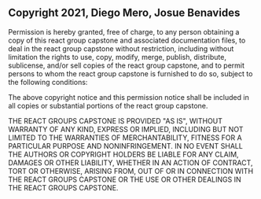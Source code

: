 ## Copyright 2021, Diego Mero, Josue Benavides

Permission is hereby granted, free of charge, to any person obtaining a copy of this react group capstone and associated documentation files, to deal in the react group capstone without restriction, including without limitation the rights to use, copy, modify, merge, publish, distribute, sublicense, and/or sell copies of the react group capstone, and to permit persons to whom the react group capstone is furnished to do so, subject to the following conditions:

The above copyright notice and this permission notice shall be included in all copies or substantial portions of the react group capstone.

THE REACT GROUPS CAPSTONE IS PROVIDED "AS IS", WITHOUT WARRANTY OF ANY KIND, EXPRESS OR IMPLIED, INCLUDING BUT NOT LIMITED TO THE WARRANTIES OF MERCHANTABILITY, FITNESS FOR A PARTICULAR PURPOSE AND NONINFRINGEMENT. IN NO EVENT SHALL THE AUTHORS OR COPYRIGHT HOLDERS BE LIABLE FOR ANY CLAIM, DAMAGES OR OTHER LIABILITY, WHETHER IN AN ACTION OF CONTRACT, TORT OR OTHERWISE, ARISING FROM, OUT OF OR IN CONNECTION WITH THE REACT GROUPS CAPSTONE OR THE USE OR OTHER DEALINGS IN THE REACT GROUPS CAPSTONE.
